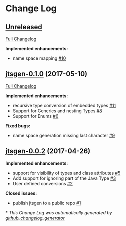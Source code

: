 # Change Log

## [Unreleased](https://github.com/dzuvic/jtsgen/tree/HEAD)

[Full Changelog](https://github.com/dzuvic/jtsgen/compare/jtsgen-0.1.0...HEAD)

**Implemented enhancements:**

- name space mapping [\#10](https://github.com/dzuvic/jtsgen/issues/10)

## [jtsgen-0.1.0](https://github.com/dzuvic/jtsgen/tree/jtsgen-0.1.0) (2017-05-10)
[Full Changelog](https://github.com/dzuvic/jtsgen/compare/jtsgen-0.0.2...jtsgen-0.1.0)

**Implemented enhancements:**

- recursive type conversion of embedded types [\#11](https://github.com/dzuvic/jtsgen/issues/11)
- Support for Generics and nesting Types [\#8](https://github.com/dzuvic/jtsgen/issues/8)
- Support for Enums [\#6](https://github.com/dzuvic/jtsgen/issues/6)

**Fixed bugs:**

- name space generation missing last character [\#9](https://github.com/dzuvic/jtsgen/issues/9)

## [jtsgen-0.0.2](https://github.com/dzuvic/jtsgen/tree/jtsgen-0.0.2) (2017-04-26)
**Implemented enhancements:**

- support for visibility of types and class attributes [\#5](https://github.com/dzuvic/jtsgen/issues/5)
- Add support for ignoring part of the Java Type [\#3](https://github.com/dzuvic/jtsgen/issues/3)
- User defined conversions [\#2](https://github.com/dzuvic/jtsgen/issues/2)

**Closed issues:**

- publish jtsgen to a public repo [\#1](https://github.com/dzuvic/jtsgen/issues/1)



\* *This Change Log was automatically generated by [github_changelog_generator](https://github.com/skywinder/Github-Changelog-Generator)*